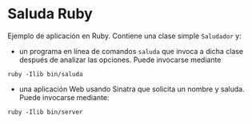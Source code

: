 Saluda Ruby 
===========

Ejemplo de aplicación en Ruby. Contiene una clase simple `Saludador` y:
- un programa en línea de comandos `saluda` que invoca a dicha clase después de analizar
  las opciones. Puede invocarse mediante
  
```ruby -Ilib bin/saluda```
  
- una aplicación Web usando Sinatra que solicita un nombre y saluda. Puede invocarse mediante:

```ruby -Ilib bin/server```




